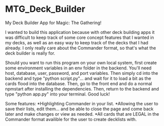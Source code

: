 # MTG_Deck_Builder

My Deck Builder App for Magic: The Gathering!

I wanted to build this application because with other deck building apps it was difficult to keep track of some core concept features that I wanted in my decks, as well as an easy way to keep track of the decks that I had already. I only really care about the Commander format, so that's what the deck builder is really for.

Should you want to run this program on your own local system, first create some environment variables in an env folder in the backend. You'll need host, database, user, password, and port variables. Then simply cd into the backend and type "python script.py"... and wait for it to load a bit as the cards flood into the database. Then, go to the front end and do a normal npmstart after installing the dependencies. Then, return to the backend and type "python app.py" into your terminal. Good luck!

Some features:
*Highlighting Commander in your list.
*Allowing the user to save their lists, edit them... and be able to close the page and come back later and make changes or view as needed.
\*All cards that are LEGAL in the Commander format availible for the user to create decklists with.
